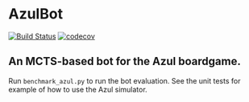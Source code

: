 # AzulBot

[![Build Status](https://travis-ci.com/gleb-t/AzulBot.svg?token=dRassJqxx6UAQDf62Ep4&branch=main)](https://travis-ci.com/github/gleb-t/AzulBot)
[![codecov](https://codecov.io/gh/gleb-t/AzulBot/branch/main/graph/badge.svg?token=xRuJpbFW02)](https://codecov.io/gh/gleb-t/AzulBot)

## An MCTS-based bot for the Azul boardgame. 

Run `benchmark_azul.py` to run the bot evaluation. See the unit tests for example of how to use the Azul simulator.
